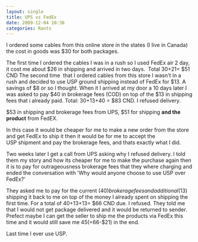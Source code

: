 ```yaml
---
layout: single
title: UPS vs FedEx 
date: 2009-12-04 10:38
categories: Rants
---
```

I ordered some cables from this online store in the states (I live in Canada) the cost in goods was $30 for both packages.

The first time I ordered the cables I was in a rush so I used FedEx air 2 day, it cost me about $26 in shipping and arrived in two days.  Total 30+21= $51 CND
The second time  that I ordered cables from this store I wasn't in a rush and decided to use USP ground shipping instead of FedEx for $13. A savings of $8 or so I thought. When it I arrived at my door a 10 days later I was asked to pay $40 in brokerage fees (COD) on top of the $13 in shipping fees that i already paid. Total: 30+13+40 = $83 CND. I refused delivery.

$53 in shipping and brokerage fees from UPS,
$51 for shipping <strong>and the product</strong> from FedEX.

In this case it would be cheaper for me to make a new order from the store and get FedEx to ship it then it would be for me to accept the USP shipment and pay the brokerage fees, and thats exactly what I did.

Two weeks later I get a call from UPS asking why I refused delivery. I told them my story and how its cheaper for me to make the purchase again then it is to pay for outrageousness brokerage fees that they where charging and ended the conversation with 'Why would anyone choose to use USP over FedEx?'

They asked me to pay for the current ($40) brokerage fees and additional ($13) shipping it back to me on top of the money I already spent on shipping the first time. For a total of 40+13+13= $66 CND due. I refused.
They told me that I would not get package delivered and it would be returned to sender. Prefect maybe I can get the seller to ship me the products via FedEx this time and it would still save me $45 (=$66-$21) in the end.

Last time I ever use USP.
